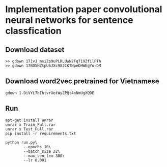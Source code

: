 # Implementation paper convolutional neural networks for sentence classfication

## Download dataset

```
>> gdown 171vJ_msiZp9uPLRLUwN2Fq719ZfilPTh
>> gdown 17BO5HZtpU6JXc982CKTNpeDHWEgYo-DM
```

## Download word2vec pretrained for Vietnamese
```
gdown 1-DiVYL7bIhtvrXotWyZPQt4oNmUgXQDE
```
## Run

```
apt-get install unrar
unrar x Train_Full.rar
unrar x Test_Full.rar
pip install -r requirements.txt

python run.py\
        --epochs 10\
        --batch_size 32\
        --max_sen_lem 300\
        --lr 0.001

```

